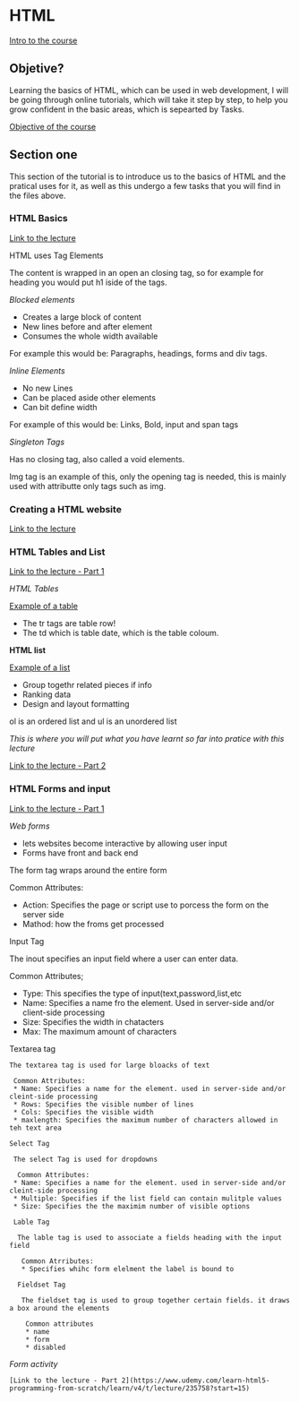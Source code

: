 # HTML

[Intro to the course](https://www.udemy.com/learn-html5-programming-from-scratch/learn/v4/t/lecture/2120422?start=0)

## Objetive?

Learning the basics of HTML, which can be used in web development, I will be going through online tutorials, which will take it step by step, to help you grow confident in the basic areas, which is sepearted by Tasks. 

[Objective of the course](https://www.udemy.com/learn-html5-programming-from-scratch/learn/v4/t/lecture/247079?start=0)

## Section one

This section of the tutorial is to introduce us to the basics of HTML and the pratical uses for it, as well as this undergo a few tasks that you will find in the files above. 
 
 ### HTML Basics  
 [Link to the lecture](https://www.udemy.com/learn-html5-programming-from-scratch/learn/v4/t/lecture/235751?start=0)

HTML uses Tag Elements 

The content is wrapped in an open an closing tag, so for example for heading you would put h1 iside of the tags. 

_Blocked elements_

* Creates a large block of content 
* New lines before and after element 
* Consumes the whole width available 

For example this would be:
Paragraphs, headings, forms and div tags.

 _Inline Elements_ 

* No new Lines 
* Can be placed aside other elements 
* Can bit define width 

For example of this would be:
Links, Bold, input and span tags

_Singleton Tags_

Has no closing tag, also called a void elements.

Img tag is an example of this, only the opening tag is needed, this is mainly used with attributte only tags such as img. 

 ### Creating a HTML website 
 
  [Link to the lecture](https://www.udemy.com/learn-html5-programming-from-scratch/learn/v4/t/lecture/235752?start=0)
 
 
 ### HTML Tables and List 
  
  [Link to the lecture - Part 1](https://www.udemy.com/learn-html5-programming-from-scratch/learn/v4/t/lecture/235756?start=0)
 
 _HTML Tables_
  
  [Example of a table](https://github.com/McCabe0/HTML-learning-/blob/master/Lesson%203/03.1-simple-table-syntax.html)

* The tr tags are table row!
* The td which is table date, which is the table coloum. 

<b> HTML list </b>

 [Example of a list](https://github.com/McCabe0/HTML-learning-/blob/master/Lesson%203/03.2-list-syntax.html)  

* Group togethr related pieces if info
* Ranking data
* Design and layout formatting 

ol is an ordered list and ul is an unordered list

_This is where you will put what you have learnt so far into pratice with this lecture_
  
[Link to the lecture - Part 2](https://www.udemy.com/learn-html5-programming-from-scratch/learn/v4/t/lecture/235757?start=0)

 
### HTML Forms and input

  [Link to the lecture - Part 1](https://www.udemy.com/learn-html5-programming-from-scratch/learn/v4/t/lecture/235758?start=15)
  
  _Web forms_
  
  * lets websites become interactive by allowing user input 
  * Forms have front and back end 
  
  The form tag wraps around the entire form 
  
  Common Attributes: 
  * Action: Specifies the page or script use to porcess the form on the server side
  * Mathod: how the froms get processed 
  
  Input Tag 
   
   The inout specifies an input field where a user can enter data. 
   
   Common Attributes;
   * Type: This specifies the type of input(text,password,list,etc
   * Name: Specifies a name fro the element. Used in server-side and/or client-side processing 
   * Size: Specifies the width in chatacters
   * Max: The maximum amount of characters 
   
   Textarea tag 
   
    The textarea tag is used for large bloacks of text 
    
     Common Attributes:
     * Name: Specifies a name for the element. used in server-side and/or cleint-side processing 
     * Rows: Specifies the visible number of lines 
     * Cols: Specifies the visible width 
     * maxlength: Specifies the maximum number of characters allowed in teh text area 
     
    Select Tag
     
     The select Tag is used for dropdowns 
     
      Common Attributes:
     * Name: Specifies a name for the element. used in server-side and/or cleint-side processing 
     * Multiple: Specifies if the list field can contain mulitple values 
     * Size: Specifies the the maximim number of visible options 
     
     Lable Tag 
     
      The lable tag is used to associate a fields heading with the input field 
       
       Common Atrributes:
       * Specifies whihc form elelment the label is bound to 
       
      Fieldset Tag 
       
       The fieldset tag is used to group together certain fields. it draws a box around the elements 
        
        Common attributes 
        * name 
        * form
        * disabled
        
   _Form activity_ 
   
    [Link to the lecture - Part 2](https://www.udemy.com/learn-html5-programming-from-scratch/learn/v4/t/lecture/235758?start=15)
     
  
  
